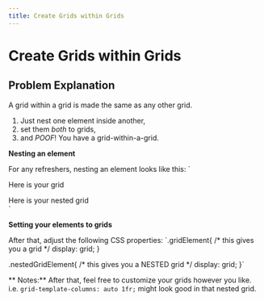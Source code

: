 ```yaml
---
title: Create Grids within Grids
---
```

# Create Grids within Grids

## Problem Explanation
A grid within a grid is made the same as any other grid.
1. Just nest one element inside another,
2. set them *both* to grids,
3. and *POOF*! You have a grid-within-a-grid.

**Nesting an element**

For any refreshers, nesting an element looks like this:
`<div class='gridElement'> Here is your grid
  <div class='nestedGridElement'>Here is your nested grid</div>
 </div>`

**Setting your elements to grids**

After that, adjust the following CSS properties:
`.gridElement{
  /* this gives you a grid */
  display: grid;
 }

 .nestedGridElement{
    /* this gives you a NESTED grid */
    display: grid;
 }`

** Notes:**
After that, feel free to customize your grids however you like.
i.e. `grid-template-columns: auto 1fr;` might look good in that nested grid.
